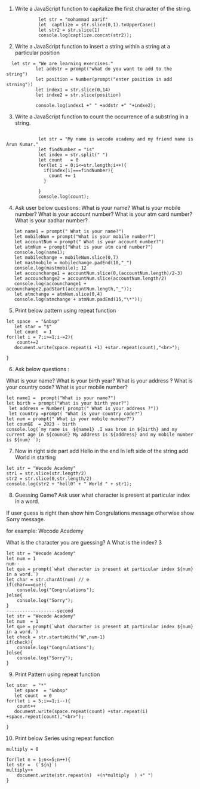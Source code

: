 1. Write a JavaScript function to capitalize the first character of the string.

```
            let str = "mohammad aarif"
            let  captlize = str.slice(0,1).toUpperCase()
            let str2 = str.slice(1)
            console.log(captlize.concat(str2));
```

2. Write a JavaScript function to insert a string within a string at a particular position

```
  let str = "We are learning exercises."
           let addstr = prompt("what do you want to add to the string")
           let position = Number(prompt("enter position in add strning"))
           let index1 = str.slice(0,14)
           let indxe2 = str.slice(position)

           console.log(index1 +" " +addstr +" "+indxe2);
```

3. Write a JavaScript function to count the occurrence of a substring in a string.

```

            let str = "My name is wecode academy and my friend name is Arun Kumar."
            let findNumber = "is"
            let index = str.split(" ")
            let count   = 0
            for(let i = 0;i<=str.length;i++){
              if(index[i]===findNumber){
                count += 1
              }

            }
            console.log(count);
```

4. Ask user below questions:
   What is your name? What is your mobile number? What is your account number? What is your atm card number? What is your aadhar number?

```
   let name1 = prompt(" What is your name?")
   let mobileNum = prompt("What is your mobile number?")
   let accountNum = prompt(" What is your account number?")
   let atmNum = prompt("What is your atm card number?")
   console.log(name1);
   let mobilechange = mobileNum.slice(0,7)
   let mastmobile = mobilechange.padEnd(10,"_")
   console.log(mastmobile); 12
   let accounchange1 = accountNum.slice(0,(accountNum.length)/2-3)
   let accounchange2 = accountNum.slice(accountNum.length/2)
   console.log(accounchange1 + accounchange2.padStart(accountNum.length,"_"));
   let atmchange = atmNum.slice(0,4)
   console.log(atmchange + atmNum.padEnd(15,"\*"));

```

5. Print below pattern using repeat function

```
let space  = "&nbsp"
   let star = "$"
   let count  = 1
for(let i = 7;i>=1;i-=2){
    count+=2
   document.write(space.repeat(i +1) +star.repeat(count),"<br>");

}
```

6. Ask below questions :

What is your name?
What is your birth year?
What is your address ?
What is your country code?
What is your mobile number?

```
let name1 =  prompt("What is your name?")
let birth = prompt("What is your birth year?")
 let address = Number( prompt(" What is your address ?"))
 let country =prompt( "What is your country code?")
let num = prompt(" What is your mobile number?")
let counGE  = 2023 - birth
console.log(`my name is  ${name1} .I was bron in ${birth} and my current age in ${counGE} My address is ${address} and my mobile number is ${num} `);

```

7. Now in right side part add Hello in the end In left side of the string add World in starting

```
let str = "Wecode Academy"
str1 = str.slice(str.length/2)
str2 = str.slice(0,str.length/2)
console.log(str2 + "hell0" + " World " + str1);
```

8. Guessing Game? Ask user what character is present at particular index in a word.

If user guess is right then show him Congrulations message otherwise show Sorry message.

for example: Wecode Academy

What is the character you are guessing? A What is the index? 3

```
let str = "Wecode Academy"
let num = 1
num--
let que = prompt(`what character is present at particular index ${num} in a word.`)
let char = str.charAt(num) // e
if(char===que){
    console.log("Congrulations");
}else{
    console.log("Sorry");
}
-------------------second
let str = "Wecode Academy"
let num  = 1
let que = prompt(`what character is present at particular index ${num} in a word.`)
let check = str.startsWith("W",num-1)
if(check){
    console.log("Congrulations");
}else{
    console.log("Sorry");
}

```

9. Print Pattern using repeat function

```
let star  = "*"
   let space  = "&nbsp"
   let count  = 0
for(let i = 5;i>=1;i--){
    count++
   document.write(space.repeat(count) +star.repeat(i) +space.repeat(count),"<br>");

}
```

10. Print below Series using repeat function

```
multiply = 0

for(let n = 1;n<=5;n++){
let str =  (`${n}`)
multiply++
    document.write(str.repeat(n)  +(n*multiply  ) +" ")
}

```
